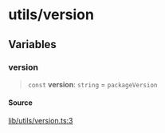 # utils/version

## Variables

### version

> `const` **version**: `string` = `packageVersion`

#### Source

[lib/utils/version.ts:3](https://github.com/PufferFinance/puffer-sdk/blob/5e998cfb58fc3842b80284f4094387b23e0e444f/lib/utils/version.ts#L3)
